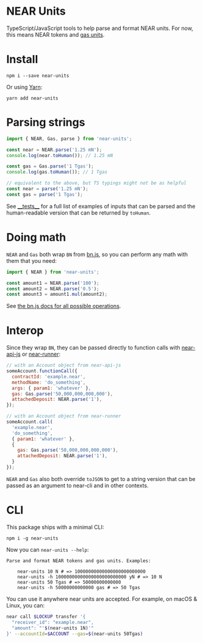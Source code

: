 NEAR Units
==========

TypeScript/JavaScript tools to help parse and format NEAR units. For now, this means NEAR tokens and [gas units](https://docs.near.org/concepts/basics/transactions/gas).

# Install

    npm i --save near-units

Or using [Yarn](https://yarnpkg.com/):

    yarn add near-units

# Parsing strings

```js
import { NEAR, Gas, parse } from 'near-units';

const near = NEAR.parse('1.25 mN');
console.log(near.toHuman()); // 1.25 mN

const gas = Gas.parse('1 Tgas');
console.log(gas.toHuman()); // 1 Tgas

// equivalent to the above, but TS typings might not be as helpful
const near = parse('1.25 mN');
const gas = parse('1 Tgas');
```

See [\_\_tests__](./__tests__) for a full list of examples of inputs that can be parsed and the human-readable version that can be returned by `toHuman`.

# Doing math

`NEAR` and `Gas` both wrap `BN` from [bn.js], so you can perform any math with them that you need:

```js
import { NEAR } from 'near-units';

const amount1 = NEAR.parse('100');
const amount2 = NEAR.parse('0.5');
const amount3 = amount1.mul(amount2);
```

See [the bn.js docs for all possible operations][bn.js].

  [bn.js]: https://github.com/indutny/bn.js/

# Interop

Since they wrap `BN`, they can be passed directly to function calls with [near-api-js](https://github.com/near/near-api-js) or [near-runner](https://github.com/near/runner-js):

```js
// with an Account object from near-api-js
someAccount.functionCall({
  contractId: 'example.near',
  methodName: 'do_something',
  args: { param1: 'whatever' },
  gas: Gas.parse('50,000,000,000,000'),
  attachedDeposit: NEAR.parse('1'),
});

// with an Account object from near-runner
someAccount.call(
  'example.near',
  'do_something',
  { param1: 'whatever' },
  {
    gas: Gas.parse('50,000,000,000,000'),
    attachedDeposit: NEAR.parse('1'),
  }
});
```

`NEAR` and `Gas` also both override `toJSON` to get to a string version that can be passed as an argument to near-cli and in other contexts.

# CLI

This package ships with a minimal CLI:

    npm i -g near-units

Now you can `near-units --help`:

    Parse and format NEAR tokens and gas units. Examples:

        near-units 10 N # => 10000000000000000000000000
        near-units -h 10000000000000000000000000 yN # => 10 N
        near-units 50 Tgas # => 50000000000000
        near-units -h 50000000000000 gas # => 50 Tgas

You can use it anywhere near units are accepted. For example, on macOS & Linux, you can:

```bash
near call $LOCKUP transfer '{
  "receiver_id": "example.near",
  "amount": "'$(near-units 1N)'"
}' --accountId=$ACCOUNT --gas=$(near-units 50Tgas)
```

